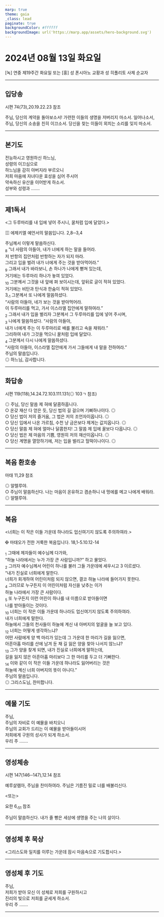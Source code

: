 ```yaml
---
marp: true
theme: gaia
_class: lead
paginate: true
backgroundColor: #ffffff
backgroundImage: url('https://marp.app/assets/hero-background.svg')
---
```


# 2024년 08월 13일 화요일

[녹] 연중 제19주간 화요일 또는 [홍] 성 폰시아노 교황과 성 히폴리토 사제 순교자  




---

## 입당송

시편 74(73),20.19.22.23 참조

주님, 당신의 계약을 돌아보소서! 가련한 이들의 생명을 저버리지 마소서. 일어나소서, 주님, 당신의 소송을 친히 이끄소서. 당신을 찾는 이들이 외치는 소리를 잊지 마소서.  
  


---

## 본기도

전능하시고 영원하신 하느님,  
성령의 이끄심으로  
하느님을 감히 아버지라 부르오니  
저희 마음에 자녀다운 효성을 심어 주시어  
약속하신 유산을 이어받게 하소서.  
성부와 성령과 …….  
  


---

## 제1독서

<그 두루마리를 내 입에 넣어 주시니, 꿀처럼 입에 달았다.>

▥ 에제키엘 예언서의 말씀입니다. 2,8─3,4

주님께서 이렇게 말씀하신다.  
<sub>8</sub> “너 사람의 아들아, 내가 너에게 하는 말을 들어라.  
저 반항의 집안처럼 반항하는 자가 되지 마라.  
그리고 입을 벌려 내가 너에게 주는 것을 받아먹어라.”  
<sub>9</sub> 그래서 내가 바라보니, 손 하나가 나에게 뻗쳐 있는데,  
거기에는 두루마리 하나가 놓여 있었다.  
<sub>10</sub> 그분께서 그것을 내 앞에 펴 보이시는데, 앞뒤로 글이 적혀 있었다.  
거기에는 비탄과 탄식과 한숨이 적혀 있었다.  
3,<sub>1</sub> 그분께서 또 나에게 말씀하셨다.  
“사람의 아들아, 네가 보는 것을 받아먹어라.  
이 두루마리를 먹고, 가서 이스라엘 집안에게 말하여라.”  
<sub>2</sub> 그래서 내가 입을 벌리자 그분께서 그 두루마리를 입에 넣어 주시며,  
<sub>3</sub> 나에게 말씀하셨다. “사람의 아들아,  
내가 너에게 주는 이 두루마리로 배를 불리고 속을 채워라.”  
그리하여 내가 그것을 먹으니 꿀처럼 입에 달았다.  
<sub>4</sub> 그분께서 다시 나에게 말씀하셨다.  
“사람의 아들아, 이스라엘 집안에게 가서 그들에게 내 말을 전하여라.”  
주님의 말씀입니다.  
◎ 하느님, 감사합니다.  
  


---

## 화답송

시편 119(118),14.24.72.103.111.131(◎ 103ㄱ 참조)

◎ 주님, 당신 말씀 제 혀에 달콤하옵니다.  
○ 온갖 재산 다 얻은 듯, 당신 법의 길 걸으며 기뻐하나이다. ◎  
○ 당신 법이 저의 즐거움, 그 법은 저의 조언자이옵니다. ◎  
○ 당신 입에서 나온 가르침, 수천 냥 금은보다 제게는 값지옵니다. ◎  
○ 당신 말씀 제 혀에 얼마나 달콤한지! 그 말씀 제 입에 꿀보다 다옵니다. ◎  
○ 당신 법은 제 마음의 기쁨, 영원히 저의 재산이옵니다. ◎  
○ 당신 계명을 열망하기에, 저는 입을 벌리고 헐떡이나이다. ◎  
  


---

## 복음 환호송

마태 11,29 참조

◎ 알렐루야.  
○ 주님이 말씀하신다. 나는 마음이 온유하고 겸손하니 내 멍에를 메고 나에게 배워라.  
◎ 알렐루야.  
  


---

## 복음

<너희는 이 작은 이들 가운데 하나라도 업신여기지 않도록 주의하여라.>

✠ 마태오가 전한 거룩한 복음입니다. 18,1-5.10.12-14

<sub>1</sub> 그때에 제자들이 예수님께 다가와,  
“하늘 나라에서는 누가 가장 큰 사람입니까?” 하고 물었다.  
<sub>2</sub> 그러자 예수님께서 어린이 하나를 불러 그들 가운데에 세우시고 3 이르셨다.  
“내가 진실로 너희에게 말한다.  
너희가 회개하여 어린이처럼 되지 않으면, 결코 하늘 나라에 들어가지 못한다.  
<sub>4</sub> 그러므로 누구든지 이 어린이처럼 자신을 낮추는 이가  
하늘 나라에서 가장 큰 사람이다.  
<sub>5</sub> 또 누구든지 이런 어린이 하나를 내 이름으로 받아들이면  
나를 받아들이는 것이다.  
<sub>10</sub> 너희는 이 작은 이들 가운데 하나라도 업신여기지 않도록 주의하여라.  
내가 너희에게 말한다.  
하늘에서 그들의 천사들이 하늘에 계신 내 아버지의 얼굴을 늘 보고 있다.  
<sub>12</sub> 너희는 어떻게 생각하느냐?  
어떤 사람에게 양 백 마리가 있는데 그 가운데 한 마리가 길을 잃으면,  
아흔아홉 마리를 산에 남겨 둔 채 길 잃은 양을 찾아 나서지 않느냐?  
<sub>13</sub> 그가 양을 찾게 되면, 내가 진실로 너희에게 말하는데,  
길을 잃지 않은 아흔아홉 마리보다 그 한 마리를 두고 더 기뻐한다.  
<sub>14</sub> 이와 같이 이 작은 이들 가운데 하나라도 잃어버리는 것은  
하늘에 계신 너희 아버지의 뜻이 아니다.”  
주님의 말씀입니다.  
◎ 그리스도님, 찬미합니다.  
  


---

## 예물 기도

주님,  
주님의 자비로 이 예물을 바치오니  
주님의 교회가 드리는 이 예물을 받아들이시어  
저희에게 구원의 성사가 되게 하소서.  
우리 주 …….  
  


---

## 영성체송

시편 147(146─147),12.14 참조

예루살렘아, 주님을 찬미하여라. 주님은 기름진 밀로 너를 배불리신다.  
  
<또는>  
  
요한 6,<sub>51</sub> 참조  
  
주님이 말씀하신다. 내가 줄 빵은 세상에 생명을 주는 나의 살이다.  


---

## 영성체 후 묵상

<그리스도와 일치를 이루는 가운데 잠시 마음속으로 기도합시다.>  


---

## 영성체 후 기도

주님,  
저희가 받아 모신 이 성체로 저희를 구원하시고  
진리의 빛으로 저희를 굳세게 하소서.  
우리 주 …….  
  


---